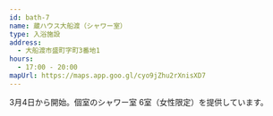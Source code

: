 ```yaml
---
id: bath-7
name: 蔵ハウス大船渡（シャワー室）
type: 入浴施設
address:
  - 大船渡市盛町字町3番地1
hours:
  - 17:00 - 20:00
mapUrl: https://maps.app.goo.gl/cyo9jZhu2rXnisXD7
---
```


3月4日から開始。個室のシャワー室 6室（女性限定）を提供しています。
